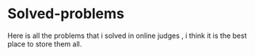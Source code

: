 # Solved-problems
Here is all the problems that i solved in online judges , i think it is the best place to store them all.
